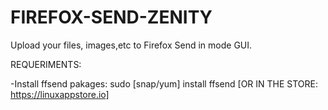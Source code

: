 # FIREFOX-SEND-ZENITY
Upload your files, images,etc to Firefox Send in mode GUI.

REQUERIMENTS:

-Install ffsend pakages: sudo [snap/yum] install ffsend    [OR IN THE STORE: https://linuxappstore.io]

